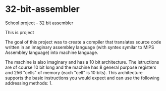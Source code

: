 # 32-bit-assembler
School project - 32 bit assembler

This is project 

The goal of this project was to create a compiler that translates source code written in an imaginary assembley language \(with syntex symilar to MIPS Assembley language\) into machine language.

The machine is also imaginary and has a 10 bit architecture. The istructions are of course 10 bit long and the machine has 8 general purpose registers and 256 "cells" of memory \(each "cell" is 10 bits\).
This architecture supports the basic instructions you would expect and can use the following addressing methods:
  1. 
